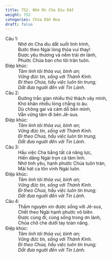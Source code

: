 ```yaml
---
title: 752. Nhờ Ơn Cha Dìu Dắt
weight: 752
categories: Chúa Dẫn Đưa
draft: false
---
```

<dl><dt>Câu 1:</dt><dd data-verse="1">Nhờ ơn Cha dìu dắt suốt linh trình, <br/>Bước theo Ngài lòng thỏa vui thay! <br/>Được yêu thương và nếm trải ơn lành, <br/>Phước Chúa ban cho tôi tràn tuôn. </dd><dt>Điệp khúc:</dt><dd data-chorus="1"><em>Tâm linh tôi thỏa vui, bình an; <br/>Vững đức tin, sống với Thánh Kinh. <br/>Đi theo Chúa, hầu việc luôn tín trung; <br/>Dắt đưa người đến với Tin Lành. </em></dd><dt>Câu 2:</dt><dd data-verse="2">Đường trần gian nhiều thử thách vây mình, <br/>Khó khăn nhiều lòng chẳng lo âu. <br/>Dù chông gai và cám dỗ bên mình, <br/>Vẫn vững tâm đi bên Jê-sus. </dd><dt>Điệp khúc:</dt><dd data-chorus="1"><em>Tâm linh tôi thỏa vui, bình an; <br/>Vững đức tin, sống với Thánh Kinh. <br/>Đi theo Chúa, hầu việc luôn tín trung; <br/>Dắt đưa người đến với Tin Lành. </em></dd><dt>Câu 3:</dt><dd data-verse="3">Hầu việc Cha bằng tất cả năng lực, <br/>Hiến dâng Ngài trọn cả tâm linh. <br/>Nhờ tình yêu, hạnh phước Chúa tuôn tràn, <br/>Mãi hát ca tôn vinh Ngài luôn. </dd><dt>Điệp khúc:</dt><dd data-chorus="1"><em>Tâm linh tôi thỏa vui, bình an; <br/>Vững đức tin, sống với Thánh Kinh. <br/>Đi theo Chúa, hầu việc luôn tín trung; <br/>Dắt đưa người đến với Tin Lành. </em></dd><dt>Câu 4:</dt><dd data-verse="4">Thầm nguyện xin được sống với Jê-sus, <br/>Chết theo Ngài hạnh phước vô biên. <br/>Được cùng đi, cùng sống trong ơn lành, <br/>Chúa chở che dưới tay toàn năng. </dd><dt>Điệp khúc:</dt><dd data-chorus="1"><em>Tâm linh tôi thỏa vui, bình an; <br/>Vững đức tin, sống với Thánh Kinh. <br/>Đi theo Chúa, hầu việc luôn tín trung; <br/>Dắt đưa người đến với Tin Lành. </em></dd></dl>
